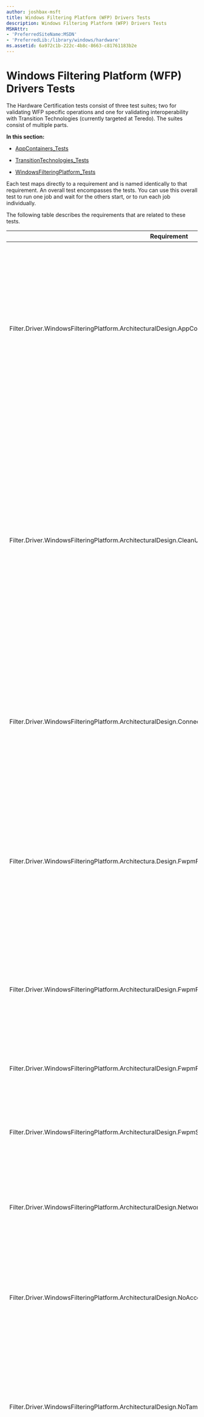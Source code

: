 ```yaml
---
author: joshbax-msft
title: Windows Filtering Platform (WFP) Drivers Tests
description: Windows Filtering Platform (WFP) Drivers Tests
MSHAttr:
- 'PreferredSiteName:MSDN'
- 'PreferredLib:/library/windows/hardware'
ms.assetid: 6a972c1b-222c-4b8c-8663-c81761183b2e
---
```


# Windows Filtering Platform (WFP) Drivers Tests


The Hardware Certification tests consist of three test suites; two for validating WFP specific operations and one for validating interoperability with Transition Technologies (currently targeted at Teredo). The suites consist of multiple parts.

**In this section:**

-   [AppContainers\_Tests](appcontainers-tests7bf87d0f-e328-4d69-855f-0a0efb469861.md)

-   [TransitionTechnologies\_Tests](transitiontechnologies-tests92628629-82bb-4c60-9750-ce2842d2fd92.md)

-   [WindowsFilteringPlatform\_Tests](windowsfilteringplatform-testsa9a199cc-29b0-4805-9362-a2e7da39810c.md)

Each test maps directly to a requirement and is named identically to that requirement. An overall test encompasses the tests. You can use this overall test to run one job and wait for the others start, or to run each job individually. 

The following table describes the requirements that are related to these tests.

<table>
<colgroup>
<col width="50%" />
<col width="50%" />
</colgroup>
<thead>
<tr class="header">
<th>Requirement</th>
<th>Description</th>
</tr>
</thead>
<tbody>
<tr class="odd">
<td><p>Filter.Driver.WindowsFilteringPlatform.ArchitecturalDesign.AppContainers.SupportModernApplications</p></td>
<td><p>Windows® Filtering Platform (WFP)–based products must not block App Container applications that are operating within their declared network intentions by default, and should do so only when they are following specific user/administrator intention or attempting to protect the system against a specific threat.</p></td>
</tr>
<tr class="even">
<td><p>Filter.Driver.WindowsFilteringPlatform.ArchitecturalDesign.CleanUninstall</p></td>
<td><p>This is to ensure that host firewalls do not leave unused objects after uninstallation, thereby potentially causing diagnostic issues if another separate host firewall is installed on the same computer. The following WFP objects must be cleaned up: Provider, providerContext, Filter, subLayer, or callout. In addition, additional installation requirements for applications (via the Software Certification Program) must be met.</p></td>
</tr>
<tr class="odd">
<td><p>Filter.Driver.WindowsFilteringPlatform.ArchitecturalDesign.ConnectionProxying.NoDeadlocks</p></td>
<td><p>WFP-based products that redirect or proxy at redirect layers (connect redirect) must use the new proxying API so that other WFP-based products can determine that the connection has been proxied.</p></td>
</tr>
<tr class="even">
<td><p>Filter.Driver.WindowsFilteringPlatform.Architectura.Design.FwpmFilters.MaintainOneTerminating</p></td>
<td><p>A terminating filter is one that returns a permit/block decision. It may exist as a static filter or within a callout. The intent behind this requirement is to ensure that premium host firewalls perform at least one permit or block decision and not simply maintain filters only for inspection purposes.</p></td>
</tr>
<tr class="odd">
<td><p>Filter.Driver.WindowsFilteringPlatform.ArchitecturalDesign.FwpmProviders.AssociateWithObjects</p></td>
<td><p>WFP-based products must associate all of their provider contexts, filters, sublayers, and callouts with their corresponding identifying provider object.</p></td>
</tr>
<tr class="even">
<td><p>Filter.Driver.WindowsFilteringPlatform.ArchitecturalDesign.FwpmProviders.MaintainIdentifying</p></td>
<td><p>WFP-based products must create and maintain at least one identifying FWPM_PROVIDER provider object.</p></td>
</tr>
<tr class="odd">
<td><p>Filter.Driver.WindowsFilteringPlatform.ArchitecturalDesign.FwpmSublayers.UseOwnOrBuiltIn</p></td>
<td><p>WFP-based products must use only their own sublayer or one of the built-in sublayers.</p></td>
</tr>
<tr class="even">
<td><p>Filter.Driver.WindowsFilteringPlatform.ArchitecturalDesign.NetworkDiagnosticsFramework.MaintainHelperClass</p></td>
<td><p>WFP-based products must include a Network Diagnostics Framework (NDF) helper class that extends the Filtering Platform Helper Class (FPHC).</p></td>
</tr>
<tr class="odd">
<td><p>Filter.Driver.WindowsFilteringPlatform.ArchitecturalDesign.NoAccessViolations</p></td>
<td><p>WFP-based products must not cause any access violation under high load or during driver load/unload (while under network load or not).</p></td>
</tr>
<tr class="even">
<td><p>Filter.Driver.WindowsFilteringPlatform.ArchitecturalDesign.NoTamperingWith3rdPartyObjects</p></td>
<td><p>WFP-based products must not attempt to remove or alter another WFP-based product's WFP objects and built-in objects. This ensures interoperability between multiple host firewalls' WFP objects within the operating system.</p></td>
</tr>
<tr class="odd">
<td><p>Filter.Driver.WindowsFilteringPlatform.ArchitecturalDesign.PacketInjection.NoDeadlocks</p></td>
<td><p>WFP-based products must not continually modify network packets that have already been modified and re-injected, because this can create potential deadlocks.</p></td>
</tr>
<tr class="even">
<td><p>Filter.Driver.WindowsFilteringPlatform.ArchitecturalDesign.StreamInjection.NoStreamStarvation</p></td>
<td><p>To &quot;not starve&quot; means that stream-layer callout indications should not be pended to queue more than 8 megabytes (MB) of data. This requirement ensures that the host firewall drivers do not cause starvation of resources on the computer.</p></td>
</tr>
<tr class="odd">
<td><p>Filter.Driver.WindowsFilteringPlatform.ArchitecturalDesign.SupportPowerManagedStates</p></td>
<td><p>WFP-based products must ensure network connectivity upon recovering from power managed states. This ensures that host firewalls do not break network connectivity on the computer upon resuming from various power management states.</p></td>
</tr>
<tr class="even">
<td><p>Filter.Driver.WindowsFilteringPlatform.ArchitecturalDesign.WFPObjectsACLs</p></td>
<td><p>WFP-based products must ACL all their objects in a way that any other WFP-based product can at least enumerate those objects by using the corresponding WFP enumeration APIs. This ensures that all WFP objects on the system can be enumerated by any host firewall or application for diagnostic purposes.</p></td>
</tr>
<tr class="odd">
<td><p>Filter.Driver.WindowsFilteringPlatform.ArchitecturalDesign.Winsock</p></td>
<td><p>Kernel-mode filter drivers are designed to maximize the reliability and functionality of Windows Sockets, and to interact accurately with the core components of the operating system.</p></td>
</tr>
<tr class="even">
<td><p>Filter.Driver.WindowsFilteringPlatform.Firewall.DisableWindowsFirewallProperly</p></td>
<td><p>Host firewalls must disable Windows Firewall by using only the supported method.</p></td>
</tr>
<tr class="odd">
<td><p>Filter.Driver.WindowsFilteringPlatform.Firewall.NotOnlyPermitAllFilters</p></td>
<td><p>Host firewalls must not circumvent the intent of the Windows Filtering Platform API tests by simply maintaining all permit_all filters for all kinds of network traffic, which is not meaningful filtering of network traffic. This applies to bot, static, and callout filters.</p></td>
</tr>
<tr class="even">
<td><p>Filter.Driver.WindowsFilteringPlatform.Firewall.Support5TupleExceptions</p></td>
<td><p>All host-based firewalls must be able to block or allow by 5-tuple parts, including port (Internet Control Message Protocol [ICMP] type and code, User Datagram Protocol [UDP], and Transmission Control Protocol [TCP]), IP address, and protocol.</p></td>
</tr>
<tr class="odd">
<td><p>Filter.Driver.WindowsFilteringPlatform.Firewall.SupportApplicationExceptions</p></td>
<td><p>WFP-based products must support exceptions from corresponding applications.</p></td>
</tr>
<tr class="even">
<td><p>Filter.Driver.WindowsFilteringPlatform.Firewall.SupportMACAddressExceptions</p></td>
<td><p>All host-based firewalls that have filters in L2 (native/media access control [MAC]) layers must be able to block or allow by MAC address.</p></td>
</tr>
<tr class="odd">
<td><p>Filter.Driver.WindowsFilteringPlatform.Firewall.UseWindowsFilteringPlatform</p></td>
<td><p>Firewalls must comply with WFP-based APIs for filtering network traffic on home user solutions.</p></td>
</tr>
<tr class="even">
<td><p>Filter.Driver.WindowsFilteringPlatform.NetworkingFundamental.SupportARP</p></td>
<td><p>WFP-based products must support allowing for successful Address Resolution Protocol (ARP) exchanges. ARP is a fundamental protocol that allows only a specific computer in a subnet to receive packets. The host firewall should not break this capability.</p></td>
</tr>
<tr class="odd">
<td><p>Filter.Driver.WindowsFilteringPlatform.NetworkingFundamental.SupportDynamicAddressing</p></td>
<td><p>WFP-based products must support allowing for successful Dynamic Host Configuration Protocol (DHCP) exchanges over both IPv4 and IPv6. DHCP is a fundamental networking protocol. The computer should always be capable of being connected, and the host firewall should not break this experience.</p></td>
</tr>
<tr class="even">
<td><p>Filter.Driver.WindowsFilteringPlatform.NetworkingFundamental.SupportIPv4</p></td>
<td><p>WFP-based products must support IPv4 traffic. This ensures that consumer host firewalls or other filtering components do not cause loss of basic IPv4 connectivity on the computer.</p></td>
</tr>
<tr class="odd">
<td><p>Filter.Driver.WindowsFilteringPlatform.NetworkingFundamental.SupportIPv6</p></td>
<td><p>Windows has IPv6 enabled by default. Host firewalls should not break native IPv6 connectivity (and therefore, Windows scenarios that are based on IPv6) for customers.</p></td>
</tr>
<tr class="even">
<td><p>Filter.Driver.WindowsFilteringPlatform.NetworkingFundamental.SupportNameResolution</p></td>
<td><p>WFP-based products must support allowing for successful Domain Name System (DNS) client queries. DNS is a fundamental networking protocol that allows computers to have discoverable display names. Host firewalls should not break this experience.</p></td>
</tr>
<tr class="odd">
<td><p>Filter.Driver.WindowsFilteringPlatform.Scenario.Support6to4</p></td>
<td><p>WFP-based products must support 6to4.</p></td>
</tr>
<tr class="even">
<td><p>Filter.Driver.WindowsFilteringPlatform.Scenario.SupportAutomaticUpdates</p></td>
<td><p>WFP-based products must support Automatic Updates in Windows. This is related to Automatic Updates and Windows Update, which is a key scenario through which important updates are installed on the computer.</p></td>
</tr>
<tr class="odd">
<td><p>Filter.Driver.WindowsFilteringPlatform.Scenario.SupportBasicWebsiteBrowsing</p></td>
<td><p>This is to ensure that basic Internet browsing experiences are supported upon installation of a host firewall on a Windows-based computer.</p></td>
</tr>
<tr class="even">
<td><p>Filter.Driver.WindowsFilteringPlatform.Scenario.SupportFileAndPrinterSharing</p></td>
<td><p>This is to ensure that home users can share content to and from other computers inside their home networks, in addition to printing content on shared printers.</p></td>
</tr>
<tr class="odd">
<td><p>Filter.Driver.WindowsFilteringPlatform.Scenario.SupportICMPErrorMessages</p></td>
<td><p>This is to ensure that host firewalls support ICMP error messages (in compliance with RFC 4890 and RFC 2979 from the Internet Engineering Task Force [IETF]), as a core networking fundamental.</p></td>
</tr>
<tr class="even">
<td><p>Filter.Driver.WindowsFilteringPlatform.Scenario.SupportInternetStreaming</p></td>
<td><p>WFP-based products must support Internet streaming and media sharing for media player network-sharing services. This is related to Automatic Updates and Windows Update, which is a key scenario through which important updates are installed on the computer.</p></td>
</tr>
<tr class="odd">
<td><p>Filter.Driver.WindowsFilteringPlatform.Scenario.SupportMediaExtenderStreaming</p></td>
<td><p>WFP-based products must support media-streaming scenarios based on extender technologies.</p></td>
</tr>
<tr class="even">
<td><p>Filter.Driver.WindowsFilteringPlatform.Scenario.SupportMobileBroadBand</p></td>
<td><p>WFP-based products must allow mobile broadband devices that are compliant with the Windows mobile broadband driver model to function correctly. This is to ensure that host firewall functionality does not block the mobile broadband connectivity and that the firewall functionality works with mobile broadband devices.</p></td>
</tr>
<tr class="odd">
<td><p>Filter.Driver.WindowsFilteringPlatform.Scenario.SupportPeerNameResolution</p></td>
<td><p>Host firewalls support the Peer Name Resolution Protocol (PNRP) and the Peer-to-Peer Grouping Protocol, which some peer-to-Peer applications require. The PNRP provides security-enhanced, serverless name resolution, and the Peer-to-Peer Grouping Protocol provides security-enhanced, reliable multiparty communication.</p></td>
</tr>
<tr class="even">
<td><p>Filter.Driver.WindowsFilteringPlatform.Scenario.SupportRemoteAssistance</p></td>
<td><p>WFP-based products must support Remote Assistance scenarios. The Remote Assistance scenario is used for a helper to connect to a computer and to show the user a solution to the problem.</p></td>
</tr>
<tr class="odd">
<td><p>Filter.Driver.WindowsFilteringPlatform.Scenario.SupportRemoteDesktop</p></td>
<td><p>WFP-based products must support Remote Desktop. Remote Desktop is a technology that enables a user to connect to a remote computer in a different location. Remote Desktop is a key Windows scenario that is relevant for consumers who have multiple computers at home and are trying to use one computer to access content that exists on another computer.</p></td>
</tr>
<tr class="even">
<td><p>Filter.Driver.WindowsFilteringPlatform.Scenario.SupportTeredo</p></td>
<td><p>WFP-based products must support Teredo. As an IPv6 transition technology over IPv4 networks, Teredo may be used as a connectivity mechanism in certain Windows consumer scenarios, including Remote Assistance and Windows Live® Messenger. Host firewalls must correctly support Teredo to allow connectivity for these scenarios.</p></td>
</tr>
<tr class="odd">
<td><p>Filter.Driver.WindowsFilteringPlatform.Scenario.SupportVirtualPrivateNetworking</p></td>
<td><p>WFP-based products must support virtual private network (VPN) scenarios in Windows. This makes sure that firewalls support Internet Protocol security (IPsec) scenarios, such as IPsec VPN, which are used on client computers to establish security-enhanced connections over the Internet.</p></td>
</tr>
<tr class="even">
<td><p>Filter.Driver.WindowsFilteringPlatform.Scenario.vSwitch.InteropWithOtherExtensions</p></td>
<td><p>WFP must not block traffic from another vSwitch extension (WFP or lightweight filter [LWF]) by default, and should do so only when it is following specific user/administrator intention or protecting the system against a specific threat.</p></td>
</tr>
<tr class="odd">
<td><p>Filter.Driver.WindowsFilteringPlatform.Scenario.vSwitch.NoEgressModification</p></td>
<td><p>WFP-based products that operate in the vmSwitch must not modify packets on the egress path of the vmSwitch.</p></td>
</tr>
<tr class="even">
<td><p>Filter.Driver.WindowsFilteringPlatform.Scenario.vSwitch.SupportLiveMigration</p></td>
<td><p>WFP-based products that operate in the vmSwitch must present a minimal Microsoft® Operations Framework (MOF) for live migration. In the MOF, it must declare itself logo compliant for live migration and allow itself to be migrated or not block migration by default. The total time for migrations for live migration cannot be longer than 2 seconds.</p></td>
</tr>
<tr class="odd">
<td><p>Filter.Driver.WindowsFilteringPlatform.Scenario.vSwitch.SupportRemoval</p></td>
<td><p>WFP-based products that operate in the vmSwitch must be allowed to be removed when the administrator has disabled WFP for the vmSwitch instance.</p></td>
</tr>
<tr class="even">
<td><p>Filter.Driver.WindowsFilteringPlatform.Scenario.vSwitch.SupportReordering</p></td>
<td><p>WFP-based products that operate in the vSwitch must respond to WFP vmSwitch reorder events.</p></td>
</tr>
</tbody>
</table>

 

## Test Details


The first part of running the Windows Filtering Platform (WFP) Tests is copying the required binaries. This is accomplished by running the “Basic Firewall - Copy Binaries” library job.

Second, the Sparta Miniports must be installed and configured successfully. This is accomplished by running the “Install Sparta Miniport Interfaces (x4)” library job. You can verify the install succeeded by opening a command prompt and typing “IPConfig.exe /all”.

You should see four new Sparta interfaces named “Sparta Miniport Primary”, “Sparta Miniport Secondary”, “Sparta Miniport Tertiary”, and “Sparta Miniport Quaternary”.

Now the tests are capable of being run. The test suite will launch running each of the “REQ –“ library jobs. An initial dialog box, “WFPLogo Information Gathering”, requesting the form WFPTest.Info to be filled out will be displayed. Fill out the form accurately as the information provided is used to tailor the tests to meet the software’s behavior as well as for validation.

The form has been pre-populated with values for the built-in Microsoft Windows Firewall.

The form consists of the following:

<table>
<colgroup>
<col width="33%" />
<col width="33%" />
<col width="33%" />
</colgroup>
<thead>
<tr class="header">
<th>Value’s Name</th>
<th>Description / Use</th>
<th>Default Value</th>
</tr>
</thead>
<tbody>
<tr class="odd">
<td><p>CompanyName</p></td>
<td><p>Populate this value with the name of your company. This information is used to help validate the WFP Provider.</p></td>
<td><p>“”Microsoft Corporation”</p></td>
</tr>
<tr class="even">
<td><p>ProductName</p></td>
<td><p>Populate this value with the name of the Product. This information is used to help validate the WFP Provider.</p></td>
<td><p>“Windows Firewall”</p></td>
</tr>
<tr class="odd">
<td><p>UseAnswerFile</p></td>
<td><p>Populate this value with 1 if you are supplying an answer file to automate the filter additions / deletions during the logo test’s run, else set to 0.</p></td>
<td><p>0</p></td>
</tr>
<tr class="even">
<td><p>CalloutDriver</p></td>
<td><p>Populate this value with 1 if your software contains a callout driver, else set to 0.</p></td>
<td><p>1</p></td>
</tr>
<tr class="odd">
<td><p>IsAFirewall</p></td>
<td><p>Populate this value with 1 if your software is considered a firewall, else set to 0.</p></td>
<td><p></p></td>
</tr>
<tr class="even">
<td><p>LayeredOnMicrosoftWindowsFirewall</p></td>
<td><p>Populate this value with 1 if your software adds filters and rules to Windows Firewall, else set to 0.</p></td>
<td><p>0</p></td>
</tr>
<tr class="odd">
<td><p>DoesMACFiltering</p></td>
<td><p></p></td>
<td><p>0</p></td>
</tr>
<tr class="even">
<td><p>DoesVSwitchFiltering</p></td>
<td><p></p></td>
<td><p>0</p></td>
</tr>
<tr class="odd">
<td><p>DoesPacketInjection</p></td>
<td><p></p></td>
<td><p>0</p></td>
</tr>
<tr class="even">
<td><p>DoesStreamInjection</p></td>
<td><p></p></td>
<td><p>0</p></td>
</tr>
<tr class="odd">
<td><p>DoesConnectionProxying</p></td>
<td><p></p></td>
<td><p>0</p></td>
</tr>
</tbody>
</table>

 

The rest of the file contains attestations for all of the requirements. If the requirement is mandatory, the value must be set to 1, to indicate you have read the requirement, and believe your driver to meet it. For requirements that are marked if implemented, the value is ignored.

Finally, at the bottom of the for, replace the “YOUR NAME HERE” with the name or company name to attest that all of the information included is true to the best of your knowledge, and save the file.

After saving this form, and selecting OK in the dialog box, the WFP HCK tests will execute. You will be prompted to configure the software in various specific configurations prior to many of the tests execution, as well as removing the configuration after the test has executed. All required information to make the test succeed is provided in the dialog box.

Each of the following tests will request the software to be configured for the provided information:

Filter.Driver.WindowsFilteringPlatform.ArchitecturalDesign.SupportPowerManagedStates

-   Variation: Permit Outbound IPv4

    -   Source / Local Address= Pseudo Random i.e. 1.0.0.1

    -   Destination / Remote Address= Pseudo Random i.e. 1.0.0.254

    -   Protocol= Pseudo Random i.e. TCP (6)

    -   Source / Remote Port= Random i.e. 43990

    -   Destination / Local Port= Random i.e. 45521

-   Variation: Block Outbound IPv4

    -   Source / Local Address= Pseudo Random i.e. 1.0.0.1

    -   Destination / Remote Address= Pseudo Random i.e. 1.0.0.254

    -   Protocol= Pseudo Random i.e. UDP (17)

    -   Source / Remote Port= Random i.e. 43990

    -   Destination / Local Port= Random i.e. 45521

-   Variation: Permit Inbound IPv4

    -   Source / Remote Address= Pseudo Random i.e. 1.0.0.254

    -   Destination / Local Address= Pseudo Random i.e. 1.0.0.1

    -   Protocol= Pseudo Random i.e. UDP (17)

    -   Source / Remote Port= Random i.e. 43990

    -   Destination / Local Port= Random i.e. 45521

-   Variation: Block Inbound IPv4

    -   Source / Remote Address= Pseudo Random i.e. 1.0.0.254

    -   Destination / Local Address= Pseudo Random i.e. 1.0.0.1

    -   Protocol= Pseudo Random i.e. TCP (6)

    -   Source / Remote Port= Random i.e. 45521

    -   Destination / Local Port= Random i.e. 43990

-   Variation: Permit Outbound IPv6

    -   Source / Local Address= Pseudo Random i.e. FE80::8D8C:ECCB:1589:F169

    -   Destination / Remote Address= Pseudo Random i.e. FE80::1:0:0:FE

    -   Protocol= Pseudo Random i.e. UDP (17)

    -   Source / Remote Port= Random i.e. 45521

    -   Destination / Local Port= Random i.e. 43990

-   Variation: Block Outbound IPv6

    -   Source / Local Address= Pseudo Random i.e. FE80::8D8C:ECCB:1589:F169

    -   Destination / Remote Address= Pseudo Random i.e. FE80::1:0:0:FE

    -   Protocol= Pseudo Random i.e. TCP (6)

    -   Source / Remote Port= Random i.e. 45521

    -   Destination / Local Port= Random i.e. 43990

-   Variation: Permit Inbound IPv6

    -   Source / Remote Address= Pseudo Random i.e. FE80::1:0:0:FE

    -   Destination / Local Address= Pseudo Random i.e. FE80::8D8C:ECCB:1589:F169

    -   Protocol= Pseudo Random i.e. UDP (17)

    -   Source / Remote Port= Random i.e. 45521

    -   Destination / Local Port= Random i.e. 43990

-   Variation: Block Inbound IPv6

    -   Source / Remote Address= Pseudo Random i.e. FE80::1:0:0:FE

    -   Destination / Local Address= Pseudo Random i.e. FE80::8D8C:ECCB:1589:F169

    -   Protocol= Pseudo Random i.e. TCP (6)

    -   Source / Remote Port= Random i.e. 45521

    -   Destination / Local Port= Random i.e. 43990

Filter.Driver.WindowsFilteringPlatform.ArchitecturalDesign.StreamInjection.NoStreamStarvation

-   Variation: IPv4

    -   Protocol= TCP (6)

    -   Source / Remote Address= Pseudo Random i.e. 1.0.0.254

    -   Destination / Local Address= Pseudo Random i.e. 1.0.0.1

    -   Source / Remote Port= Random i.e. 43919

    -   Destination / Local Port= Random i.e. 49037

-   Variation: IPv6

    -   Protocol= TCP (6)

    -   Source / Remote Address= Pseudo Random i.e. FE80::1:0:0:FE

    -   Destination / Local Address= Pseudo Random i.e. FE80::8D8C:ECCB:1589:F169

    -   Source / Remote Port= Random i.e. 43900

    -   Destination / Local Port= Random i.e. 49005

Filter.Driver.WindowsFilteringPlatform.Firewall.Support5TupleExceptions (by IP Address)

-   Variation: Permit Outbound IPv4

    -   Source / Local Address= Pseudo Random i.e. 1.0.0.1

    -   Destination / Remote Address= Pseudo Random i.e. 1.0.0.254

-   Variation: Block Outbound IPv4

    -   Source / Local Address= Pseudo Random i.e. 1.0.0.1

    -   Destination / Remote Address= Pseudo Random i.e. 1.0.0.254

-   Variation: Permit Inbound IPv4

    -   Source / Remote Address= Pseudo Random i.e. 1.0.0.254

    -   Destination / Local Address= Pseudo Random i.e. 1.0.0.1

-   Variation: Block Inbound IPv4

    -   Source / Remote Address= Pseudo Random i.e. 1.0.0.254

    -   Destination / Local Address= Pseudo Random i.e. 1.0.0.1

-   Variation: Permit Outbound IPv6

    -   Source / Local Address= Pseudo Random i.e. FE80::8D8C:ECCB:1589:F169

    -   Destination / Remote Address= Pseudo Random i.e. FE80::1:0:0:FE

-   Variation: Block Outbound IPv6

    -   Source / Local Address= Pseudo Random i.e. FE80::8D8C:ECCB:1589:F169

    -   Destination / Remote Address= Pseudo Random i.e. FE80::1:0:0:FE

-   Variation: Permit Inbound IPv6

    -   Source / Remote Address= Pseudo Random i.e. FE80::1:0:0:FE

    -   Destination / Local Address= Pseudo Random i.e. FE80::8D8C:ECCB:1589:F169

-   Variation: Block Inbound IPv6

    -   Source / Remote Address= Pseudo Random i.e. FE80::1:0:0:FE

    -   Destination / Local Address= Pseudo Random i.e. FE80::8D8C:ECCB:1589:F169

Filter.Driver.WindowsFilteringPlatform.Firewall.Support5TupleExceptions (By IP Address)

-   Variation: Permit Outbound IPv4

    -   Protocol= Pseudo Random i.e. UDP (17)

    -   Source / Local Port= Random i.e. 42930

    -   Destination / Remote Port= Random i.e. 47702

-   Variation: Block Outbound IPv4

    -   Protocol= Pseudo Random i.e. Raw UDP (17)

    -   Source / Local Port= Random i.e. 41468

    -   Destination / Remote Port= Random i.e. 46747

-   Variation: Permit Inbound IPv4

    -   Protocol= Pseudo Random i.e. Raw UDP (17)

    -   Source / Remote Port= Random i.e. 44033

    -   Destination / Local Port= Random i.e. 46859

-   Variation: Block Inbound IPv4

    -   Protocol= Pseudo Random i.e. UDP (17)

    -   Source / Remote Port= Random i.e. 41388

    -   Destination / Local Port= Random i.e. 48370

-   Variation: Permit Outbound IPv6

    -   Protocol= Pseudo Random i.e. TCP (6)

    -   Source / Local Port= Random i.e. 41975

    -   Destination / Remote Port= Random i.e. 47275

-   Variation: Block Outbound IPv6

    -   Protocol= Pseudo Random i.e. Raw UDP (17)

    -   Source / Local Port= Random i.e. 44754

    -   Destination / Remote Port= Random i.e. 445305

-   Variation: Permit Inbound IPv6

    -   Protocol= Pseudo Random i.e. TCP (6)

    -   Source / Remote Port= Random i.e. 41008

    -   Destination / Local Port= Random i.e. 46382

-   Variation: Block Inbound IPv6

    -   Protocol= Pseudo Random i.e. UDP (17)

    -   Source / Remote Port= Random i.e. 43990

    -   Destination / Local Port= Random i.e. 45521

Filter.Driver.WindowsFilteringPlatform.Firewall.Support5TupleExceptions (By Ports)

-   Variation: Permit Outbound IPv4

    -   Protocol= Pseudo Random i.e. Raw UDP (17)

-   Variation: Block Outbound IPv4

    -   Protocol= Pseudo Random i.e. UDP (17)

-   Variation: Permit Inbound IPv4

    -   Protocol= Pseudo Random i.e. IP Raw (255)

-   Variation: Block Inbound IPv4

    -   Protocol= Pseudo Random i.e. TCP (6)

-   Variation: Permit Outbound IPv6

    -   Protocol= Pseudo Random i.e. IP Raw (255)

-   Variation: Block Outbound IPv6

    -   Protocol= Pseudo Random i.e. IPv6 ICMP (58)

-   Variation: Permit Inbound IPv6

    -   Protocol= Pseudo Random i.e. IPv6 ICMP (58)

-   Variation: Block Inbound IPv6

    -   Protocol= Pseudo Random i.e. IPv6 ICMP (58)

Filter.Driver.WindowsFilteringPlatform.Firewall.Support5TupleExceptions (By ICMP Type and Code)

-   Variation: Permit Outbound IPv4

    -   Protocol= IPv4 ICMP (1)

    -   Type= Pseudo Random i.e. 8

    -   Code= Pseudo Random i.e. 0

-   Variation: Block Outbound IPv4

    -   Protocol= IPv4 ICMP (1)

    -   Type= Pseudo Random i.e. 8

    -   Code= Pseudo Random i.e. 0

-   Variation: Permit Inbound IPv4

    -   Protocol= IPv4 ICMP (1)

    -   Type= Pseudo Random i.e. 8

    -   Code= Pseudo Random i.e. 0

-   Variation: Block Inbound IPv4

    -   Protocol= IPv4 ICMP (1)

    -   Type= Pseudo Random i.e. 8

    -   Code= Pseudo Random i.e. 0

-   Variation: Permit Outbound IPv6

    -   Protocol= IPv6 ICMP (58)

    -   Type= Pseudo Random i.e. 128

    -   Code= Pseudo Random i.e. 0

-   Variation: Block Outbound IPv6

    -   Protocol= IPv6 ICMP (58)

    -   Type= Pseudo Random i.e. 128

    -   Code= Pseudo Random i.e. 0

-   Variation: Permit Inbound IPv6

    -   Protocol= IPv6 ICMP (58)

    -   Type= Pseudo Random i.e. 128

    -   Code= Pseudo Random i.e. 0

-   Variation: Block Inbound IPv6

    -   Protocol= IPv6 ICMP (58)

    -   Type= Pseudo Random i.e. 128

    -   Code= Pseudo Random i.e. 0

Filter.Driver.WindowsFilteringPlatform.Firewall.SupportApplicationExceptions: Similar to the preceding exceptions.

Filter.Driver.WindowsFilteringPlatform.Firewall.SupportMACAddressExceptions: Similar to the preceding exceptions.

Filter.Driver.WindowsFilteringPlatform.Firewall.DisableWindowsFirewallProperly: Validates that categories are taken rather than Windows Firewall being turned off.

Note that one can automate the addition / deletion of filters by modifying the WFPLogo.Answer file. This answer file is parsed by the logo tests to execute the command line specified for the applicable test. It is filled out by default to use the NetSh.exe command line tool to configure Windows Firewall for the tests. Using this method will allow for a more repeatable and faster test pass. The answer file will replace the following variables with the proper value being used during the test:

<table>
<colgroup>
<col width="33%" />
<col width="33%" />
<col width="33%" />
</colgroup>
<thead>
<tr class="header">
<th>Parameter</th>
<th>Use</th>
<th>Example</th>
</tr>
</thead>
<tbody>
<tr class="odd">
<td><p>%APPLICATION%</p></td>
<td><p>Replaced during Run-Time with the Application’s Name being used.</p></td>
<td><p>%WinDir%\System32\WFPLogo.Exe</p></td>
</tr>
<tr class="even">
<td><p>%LOCAL_IP%</p></td>
<td><p>Replaced during Run-Time with the Local IP Address being used.</p></td>
<td><p>IPv4</p>
<p>1.0.0.1</p>
<p>IPv6</p>
<p>FE80::1:0:0:1</p></td>
</tr>
<tr class="odd">
<td><p>%REMOTE_IP%</p></td>
<td><p>Replaced during Run-Time with the Remote IP Address being used.</p></td>
<td><p>IPv4</p>
<p>1.0.0.254</p>
<p>IPv6</p>
<p>FE80::1:0:0:254</p></td>
</tr>
<tr class="even">
<td><p>%PROTOCOL%</p></td>
<td><p>Replaced during Run-Time with the IP Protocol being used.</p></td>
<td><p>17</p></td>
</tr>
<tr class="odd">
<td><p>%LOCAL_PORT%</p></td>
<td><p>Replaced during Run-Time with the Local Port being used.</p></td>
<td><p>40960</p></td>
</tr>
<tr class="even">
<td><p>%REMOTE_PORT%</p></td>
<td><p>Replaced during Run-Time with the Remote Port being used.</p></td>
<td><p>45056</p></td>
</tr>
<tr class="odd">
<td><p>%ICMP_TYPE%</p></td>
<td><p>Replaced during Run-Time with the ICMP Type being used.</p></td>
<td><p>8</p></td>
</tr>
<tr class="even">
<td><p>%ICMP_CODE%</p></td>
<td><p>Replaced during Run-Time with the ICMP Code being used.</p></td>
<td><p>0</p></td>
</tr>
<tr class="odd">
<td><p>%IS_RAW%</p></td>
<td><p>Replaced during Run-Time with the Boolean value for if the socket is raw or not.</p></td>
<td><p>Raw Socket</p>
<p>1</p>
<p>Native Socket</p>
<p>0</p></td>
</tr>
<tr class="even">
<td><p>%LOCAL_MAC%</p></td>
<td><p>Replaced during Run-Time with the Local MAC Address being used.</p></td>
<td><p>01:02:03:04:05:06</p></td>
</tr>
<tr class="odd">
<td><p>%REMOTE_MAC%</p></td>
<td><p>Replaced during Run-Time with the Remote MAC Address being used.</p></td>
<td><p>01:02:03:04:05:06</p></td>
</tr>
<tr class="even">
<td><p>%FRAME_TYPE%</p></td>
<td><p>Replaced during Run-Time with the MAC Frame Type being used.</p></td>
<td><p>0x806</p></td>
</tr>
</tbody>
</table>

 

After running the tests successfully, the “Basic Firewall - Uninstall Sparta Miniport Interfaces (x4)” library job will remove the Sparta Miniport interfaces.

Finally run the “Basic Firewall - Remove Binaries” library job will delete the copied files.

**Note**  
Running the "Basic Firewall - Remove Binaries" library job deletes the copied files.

 

## <a href="" id="softwaredevice-filterdriver-windowsfilteringplatform-transitiontechnologies-tests"></a>SoftwareDevice.FilterDriver.WindowsFilteringPlatform.TransitionTechnologies\_Tests


### Test Details

The first part of running the SoftwareDevice.FilterDriver.WindowsFilteringPlatform.TransitionTechnologies\_Tests is to copy the required binary files. You do this by running the "Transition Technologies - Copy Binaries" library job.

Next, the Sparta Miniport drivers must be installed and configured correctly. You do this by running the "Transition Technologies - Install Sparta Miniport (x1)" library job. To confirm that the drivers were installed correctly, open a command prompt and type **IPConfig.exe /all**. You should see one Sparta interface.

Now you can run the tests. The test suite starts the "REQ - WFP-based products must support Teredo" library job. The following variations are run:

-   S1 - Check DNS query for Teredo server succeeds.

-   S2 - Teredo qualifies as if behind a port preserving symmetric NAT.

-   S3 - Sequential symmetric NAT. Send and receive traffic on peer ports.

To succeed, these tests must meet the following requirements.

### S1 - Check DNS query for Teredo server succeeds

This test verifies that the system can send a DNS query for the Teredo server address and receive the DNS response. If the test is successful, the Teredo client will be in the dormant state.

For the test to finish successfully, make sure that the firewall does not block any DNS traffic. Most firewalls allow DNS requests and responses by default. The test uses the following configuration:

-   (Spoofed) Teredo Server : 5.5.1.21

-   (Spoofed) DNS Server : 5.5.1.21 (port 53)

-   DNS query sent : teredo.ipv6.microsoft.com

### S2 - Teredo qualifies as if behind a port preserving symmetric NAT

The test verifies that the system can send and receive multiple Router Solicitation (RS) and Router Advertisement (RA) messages. In this case, the Teredo client acts as if it is behind a port, preserving symmetric NAT.

For the test to be successful, it must receive inbound Teredo packets (over UDP) on the local port 7000. Before the test starts, you are prompted to create a firewall exception to allow inbound UDP packets on the local port 7000. Create a firewall exception according to the prompts, and then click **OK** to resume the test.

**Warning**  
Do not click **OK** on the prompt before you add the firewall exception. Doing so causes the test to resume and might cause the test to fail. The following is the configuration for the firewall exception:

-   Protocol: UDP

-   Local Port: 7000

-   Direction of traffic: Inbound

-   Action: ALLOW

 

### S3 - Sequential symmetric NAT. Send and receive traffic on peer ports

The test verifies that the system can send and receive multiple RS and RA messages. In this case, the Teredo client acts as if it is behind a sequential symmetric NAT, and the system can send and receive Teredo traffic by using random ports.

For the test to be successful, it must receive inbound Teredo packets (over UDP) on the local port 7000 and send outbound Teredo packets (over UDP) on any random local port (in the range 5001–65535). Before the test starts, you are prompted to create firewall exceptions to allow inbound UDP packets on port 7000 and outbound UDP packets on all the local ports (5001-65535). Create the firewall exceptions accordingly, and then click **OK** to complete the test.

**Warning**  
Do not click **OK** on the prompt before you add the firewall exceptions. Doing so causes the test to resume and might cause the test to fail. The following is the configuration for the firewall exception:

-   Protocol: UDP

-   Local Port: 7000

-   Direction of traffic: Inbound

-   Action: ALLOW

-   Protocol: UDP

-   Local Port: ANY or in the range 5001–65535

-   Direction of traffic: Outbound

-   Action: ALLOW

 

After the tests run successfully, the "Transition Technologies - Uninstall Sparta Miniport Interface (x1)" library job removes the Sparta Miniport interface.

Finally, the "Transition Technologies - Remove Binaries" library job deletes the copied files.

## <a href="" id="softwaredevice-filterdriver-windowsfilteringplatform-appcontainers-tests"></a>SoftwareDevice.FilterDriver.WindowsFilteringPlatform.AppContainers\_Tests


### Test Details

The first part of running the SoftwareDevice.FilterDriver.WindowsFilteringPlatform.AppContainers\_Tests is to copy the required binary files. You do this by running the "AppContainers - Copy Binaries" library job.

Next, the Sparta Miniport drivers must be installed and configured correctly. You do this by running the "AppContainers - Install Sparta Miniport (x1)" library job. To confirm that the drivers were installed correctly, open a command prompt and type IPConfig.exe /all. You should see one Sparta interface.

Now you can run the tests. The test suite starts the " REQ - WFP-based products must not block App Container apps operating within their declared network intentions by default" library job. The following variations are run:

### Test: Public profile IPv4 AppContainer traffic

The following parameters are fixed for this test:

-   Sparta interface NLM network category= Public

-   IP Version= IPv4

-   Destination / Remote address= 1.0.0.2

-   Port= Random

-   Direction=Outbound

-   Destination / Remote address is a proxy server= False

The following parameters are varied:

-   IP Protocol= { TCP, UDP }

-   AppContainer capability= { PrivateNetworkClientServer, InternetClient, InternetClientServer, No capability }

Expectation: Traffic is only permitted for AppContainer’s which have either the InternetClient or InternetClientServer capabilities.

### Test: Public profile IPv6 AppContainer traffic

The following parameters are fixed for this test:

-   Sparta interface NLM network category= Public

-   IP Version= IPv6

-   Destination / Remote address= fe80::1:0:0:FE

-   Port= Random

-   Direction=Outbound

-   Destination / Remote address is a proxy server= False

The following parameters are varied:

-   IP Protocol= { TCP, UDP }

-   AppContainer capability= { PrivateNetworkClientServer, InternetClient, InternetClientServer, No capability }

Expectation: Traffic is only permitted for AppContainer’s which have either the InternetClient or InternetClientServer capabilities.

### Test: Private profile IPv4 AppContainer traffic

The following parameters are fixed for this test:

-   Sparta interface NLM network category= Private

-   IP Version= IPv4

-   Destination / Remote address= 1.0.0.2

-   Port= Random

-   Direction=Outbound

-   Destination / Remote address is a proxy server= False

The following parameters are varied:

-   IP Protocol= { TCP, UDP }

-   AppContainer capability= { PrivateNetworkClientServer, InternetClient, InternetClientServer, No capability }

Expectation: Traffic is only permitted for AppContainer’s which have the PrivateNetworkClientServer capability.

### Test: Private profile IPv6 AppContainer traffic

The following parameters are fixed for this test:

-   Sparta interface NLM network category= Private

-   IP Version= IPv6

-   Destination / Remote address= fe80::1:0:0:FE

-   Port= Random

-   Direction=Outbound

-   Destination / Remote address is a proxy server= False

The following parameters are varied:

-   IP Protocol= { TCP, UDP }

-   AppContainer capability= { PrivateNetworkClientServer, InternetClient, InternetClientServer, No capability }

Expectation: Traffic is only permitted for AppContainer’s which have the PrivateNetworkClientServer capability.

### Test: Private profile IPv4 AppContainer traffic to a proxy server

The following parameters are fixed for this test:

-   Sparta interface NLM network category= Private

-   IP Version= IPv4

-   IP Protocol= TCP

-   Destination / Remote address= 1.0.0.100

-   Port= Random

-   Direction=Outbound

-   Destination / Remote address is a proxy server= True

The following parameters are varied:

-   AppContainer capability= { PrivateNetworkClientServer, InternetClient, InternetClientServer, No capability }

Expectation: Traffic is only permitted for AppContainer’s which have either the InternetClient or InternetClientServer capabilities.

For the tests to be successful, your product must not block AppContainer applications that are operating within their declared network intentions.After the tests run successfully, the "AppContainers - Uninstall Sparta Miniport Interface (x1)" library job removes the Sparta Miniport interface.Finally, the "AppContainers - Remove Binaries" library job deletes the copied files.

## More Information


For information about test prerequisites and file lists, see [Windows Filtering Platform (WFP) Drivers Testing Prerequisites](windows-filtering-platform--wfp--drivers-testing-prerequisites.md).

For troubleshooting information, see [Troubleshooting Windows Filtering Platform (WFP) Driver Testing](troubleshooting-windows-filtering-platform--wfp--driver-testing.md).

## Related topics


[Windows Filtering Platform (WFP) Drivers Testing](windows-filtering-platform--wfp--drivers-testing.md)

 

 







